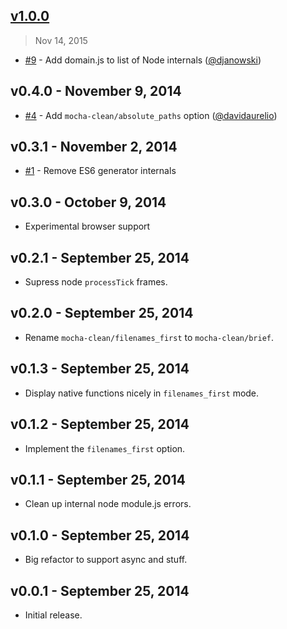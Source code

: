 ## [v1.0.0]
> Nov 14, 2015

* [#9] - Add domain.js to list of Node internals ([@djanowski])

## v0.4.0 - November 9, 2014

* [#4] - Add `mocha-clean/absolute_paths` option ([@davidaurelio])

## v0.3.1 - November 2, 2014

* [#1] - Remove ES6 generator internals

## v0.3.0 - October  9, 2014

* Experimental browser support

## v0.2.1 - September 25, 2014

* Supress node `processTick` frames.

## v0.2.0 - September 25, 2014

* Rename `mocha-clean/filenames_first` to `mocha-clean/brief`.

## v0.1.3 - September 25, 2014

* Display native functions nicely in `filenames_first` mode.

## v0.1.2 - September 25, 2014

* Implement the `filenames_first` option.

## v0.1.1 - September 25, 2014

* Clean up internal node module.js errors.

## v0.1.0 - September 25, 2014

* Big refactor to support async and stuff.

## v0.0.1 - September 25, 2014

* Initial release.

[#9]: https://github.com/rstacruz/mocha-clean/issues/9
[#4]: https://github.com/rstacruz/mocha-clean/issues/4
[#1]: https://github.com/rstacruz/mocha-clean/issues/1
[@djanowski]: https://github.com/djanowski
[@davidaurelio]: https://github.com/davidaurelio
[v1.0.0]: https://github.com/rstacruz/mocha-clean/compare/v0.4.0...v1.0.0
